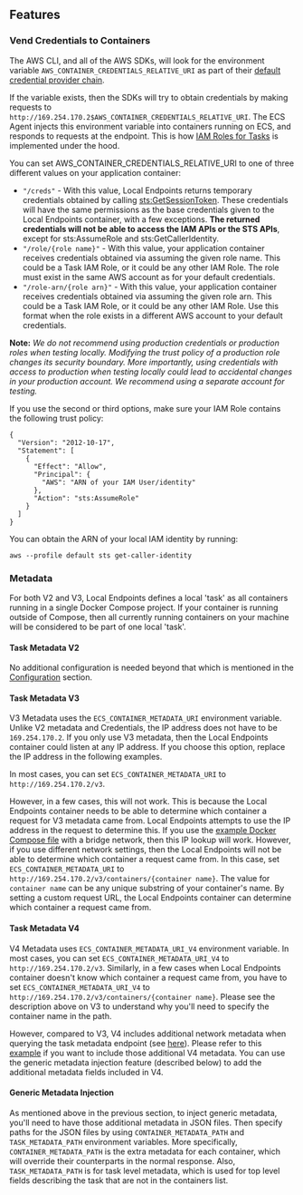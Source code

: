 ## Features

### Vend Credentials to Containers

The AWS CLI, and all of the AWS SDKs, will look for the environment variable `AWS_CONTAINER_CREDENTIALS_RELATIVE_URI` as part of their [default credential provider chain](https://docs.aws.amazon.com/sdk-for-java/v1/developer-guide/credentials.html#credentials-default).

If the variable exists, then the SDKs will try to obtain credentials by making requests to `http://169.254.170.2$AWS_CONTAINER_CREDENTIALS_RELATIVE_URI`. The ECS Agent injects this environment variable into containers running on ECS, and responds to requests at the endpoint. This is how [IAM Roles for Tasks](https://docs.aws.amazon.com/AmazonECS/latest/developerguide/task-iam-roles.html) is implemented under the hood.

You can set AWS_CONTAINER_CREDENTIALS_RELATIVE_URI to one of three different values on your application container:
* `"/creds"` - With this value, Local Endpoints returns temporary credentials obtained by calling [sts:GetSessionToken](https://docs.aws.amazon.com/IAM/latest/UserGuide/id_credentials_temp_request.html#stsapi_comparison). These credentials will have the same permissions as the base credentials given to the Local Endpoints container, with a few exceptions. **The returned credentials will not be able to access the IAM APIs or the STS APIs**, except for sts:AssumeRole and sts:GetCallerIdentity.
* `"/role/{role name}"` - With this value, your application container receives credentials obtained via assuming the given role name. This could be a Task IAM Role, or it could be any other IAM Role. The role must exist in the same AWS account as for your default credentials.
* `"/role-arn/{role arn}"` - With this value, your application container receives credentials obtained via assuming the given role arn. This could be a Task IAM Role, or it could be any other IAM Role. Use this format when the role exists in a different AWS account to your default credentials.

**Note:** *We do not recommend using production credentials or production roles when testing locally. Modifying the trust policy of a production role changes its security boundary. More importantly, using credentials with access to production when testing locally could lead to accidental changes in your production account. We recommend using a separate account for testing.*

If you use the second or third options, make sure your IAM Role contains the following trust policy:
```
{
  "Version": "2012-10-17",
  "Statement": [
    {
      "Effect": "Allow",
      "Principal": {
        "AWS": "ARN of your IAM User/identity"
      },
      "Action": "sts:AssumeRole"
    }
  ]
}
```

You can obtain the ARN of your local IAM identity by running:
```
aws --profile default sts get-caller-identity
```

### Metadata

For both V2 and V3, Local Endpoints defines a local 'task' as all containers running in a single Docker Compose project. If your container is running outside of Compose, then all currently running containers on your machine will be considered to be part of one local 'task'.

#### Task Metadata V2

No additional configuration is needed beyond that which is mentioned in the [Configuration](#configuration) section.

#### Task Metadata V3

V3 Metadata uses the `ECS_CONTAINER_METADATA_URI` environment variable. Unlike V2 metadata and Credentials, the IP address does not have to be `169.254.170.2`. If you only use V3 metadata, then the Local Endpoints container could listen at any IP address. If you choose this option, replace the IP address in the following examples.

In most cases, you can set `ECS_CONTAINER_METADATA_URI` to `http://169.254.170.2/v3`.

However, in a few cases, this will not work. This is because the Local Endpoints container needs to be able to determine which container a request for V3 metadata came from. Local Endpoints attempts to use the IP address in the request to determine this. If you use the [example Docker Compose file](../examples/docker-compose.yml) with a bridge network, then this IP lookup will work. However, if you use different network settings, then the Local Endpoints will not be able to determine which container a request came from. In this case, set `ECS_CONTAINER_METADATA_URI` to `http://169.254.170.2/v3/containers/{container name}`. The value for `container name` can be any unique substring of your container's name. By setting a custom request URL, the Local Endpoints container can determine which container a request came from.

#### Task Metadata V4

V4 Metadata uses `ECS_CONTAINER_METADATA_URI_V4` environment variable. In most cases, you can set `ECS_CONTAINER_METADATA_URI_V4` to `http://169.254.170.2/v3`. Similarly, in a few cases when Local Endpoints container doesn't know which container a request came from, you have to set `ECS_CONTAINER_METADATA_URI_V4` to `http://169.254.170.2/v3/containers/{container name}`. Please see the description above on V3 to understand why you'll need to specify the container name in the path.

However, compared to V3, V4 includes additional network metadata when querying the task metadata endpoint (see [here](https://docs.aws.amazon.com/AmazonECS/latest/developerguide/task-metadata-endpoint-v4.html)). Please refer to this [example](../examples/v4) if you want to include those additional V4 metadata. You can use the generic metadata injection feature (described below) to add the additional metadata fields included in V4.

#### Generic Metadata Injection

As mentioned above in the previous section, to inject generic metadata, you'll need to have those additional metadata in JSON files. Then specify paths for the JSON files by using `CONTAINER_METADATA_PATH` and `TASK_METADATA_PATH` environment variables. More specifically, `CONTAINER_METADATA_PATH` is the extra metadata for each container, which will override their counterparts in the normal response. Also, `TASK_METADATA_PATH` is for task level metadata, which is used for top level fields describing the task that are not in the containers list.

